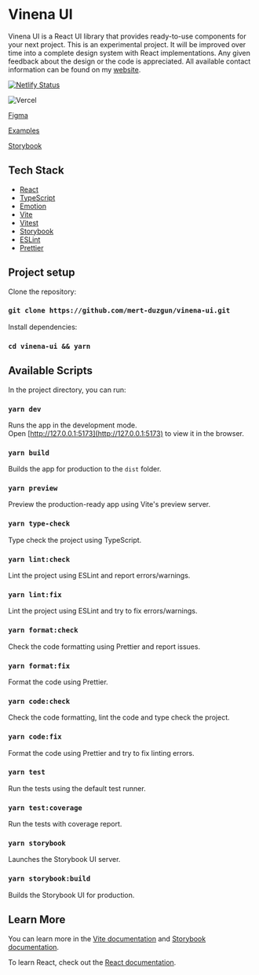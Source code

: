 # Vinena UI

Vinena UI is a React UI library that provides ready-to-use components for your next project. This is an experimental project. It will be improved over time into a complete design system with React implementations. Any given feedback about the design or the code is appreciated. All available contact information can be found on my [website](https://duzgun.dev#contact).

[![Netlify Status](https://api.netlify.com/api/v1/badges/277fae32-7ab1-4f01-8351-12f549d5106c/deploy-status)](https://app.netlify.com/sites/vinena-ui/deploys)

![Vercel](https://vercelbadge.vercel.app/api/mert-duzgun/vinena-ui)

[Figma](https://www.figma.com/file/zxtzS9qnQXPN2PHs6Q76vN/Vinena-UI)

[Examples](https://vinena-ui.netlify.app/)

[Storybook](https://vinena-ui-storybook.vercel.app/)

## Tech Stack

- [React](https://react.dev/)
- [TypeScript](https://www.typescriptlang.org/)
- [Emotion](https://emotion.sh/)
- [Vite](https://vitejs.dev/)
- [Vitest](https://vitest.dev)
- [Storybook](https://storybook.js.org/)
- [ESLint](https://eslint.org/)
- [Prettier](https://prettier.io/)

## Project setup

Clone the repository:

### `git clone https://github.com/mert-duzgun/vinena-ui.git`

Install dependencies:

### `cd vinena-ui && yarn`

## Available Scripts

In the project directory, you can run:

### `yarn dev`

Runs the app in the development mode.<br />
Open [http://127.0.0.1:5173](http://127.0.0.1:5173) to view it in the browser.

### `yarn build`

Builds the app for production to the `dist` folder.

### `yarn preview`

Preview the production-ready app using Vite's preview server.

### `yarn type-check`

Type check the project using TypeScript.

### `yarn lint:check`

Lint the project using ESLint and report errors/warnings.

### `yarn lint:fix`

Lint the project using ESLint and try to fix errors/warnings.

### `yarn format:check`

Check the code formatting using Prettier and report issues.

### `yarn format:fix`

Format the code using Prettier.

### `yarn code:check`

Check the code formatting, lint the code and type check the project.

### `yarn code:fix`

Format the code using Prettier and try to fix linting errors.

### `yarn test`

Run the tests using the default test runner.

### `yarn test:coverage`

Run the tests with coverage report.

### `yarn storybook`

Launches the Storybook UI server.

### `yarn storybook:build`

Builds the Storybook UI for production.

## Learn More

You can learn more in the [Vite documentation](https://vitejs.dev/guide/) and [Storybook documentation](https://storybook.js.org/docs/react/get-started/introduction).

To learn React, check out the [React documentation](https://react.dev/learn).
